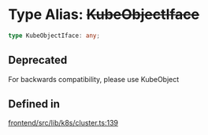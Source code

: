 # Type Alias: ~~KubeObjectIface~~

```ts
type KubeObjectIface: any;
```

## Deprecated

For backwards compatibility, please use KubeObject

## Defined in

[frontend/src/lib/k8s/cluster.ts:139](https://github.com/headlamp-k8s/headlamp/blob/2481a1c9f2b4a69a9320466e7a455215b14b97b0/frontend/src/lib/k8s/cluster.ts#L139)
